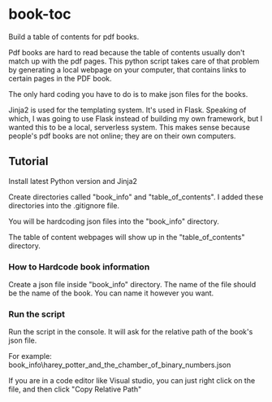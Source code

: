 # book-toc

Build a table of contents for pdf books.

Pdf books are hard to read because the table of contents usually don't match up with the pdf pages.
This python script takes care of that problem by generating a local webpage on your computer, that contains links to certain pages in the PDF book.

The only hard coding you have to do is to make json files for the books.

Jinja2 is used for the templating system. It's used in Flask. Speaking of which, I was going to use Flask instead of building my own framework, but I wanted this to be a local, serverless system. This makes sense because people's pdf books are not online; they are on their own computers.

## Tutorial
Install latest Python version and Jinja2

Create directories called "book_info" and "table_of_contents". I added these directories into the .gitignore file.

You will be hardcoding json files into the "book_info" directory.

The table of content webpages will show up in the "table_of_contents" directory.

### How to Hardcode book information
Create a json file inside "book_info" directory. The name of the file should be the name of the book.
You can name it however you want.

### Run the script
Run the script in the console. It will ask for the relative path of the book's json file.

For example: book_info\harey_potter_and_the_chamber_of_binary_numbers.json

If you are in a code editor like Visual studio, you can just right click on the file, and then click "Copy Relative Path"